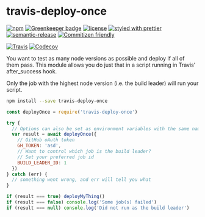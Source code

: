 # travis-deploy-once

[![npm](https://img.shields.io/npm/v/travis-deploy-once.svg)](https://www.npmjs.com/package/travis-deploy-once)
[![Greenkeeper badge](https://badges.greenkeeper.io/semantic-release/travis-deploy-once.svg)](https://greenkeeper.io/)
[![license](https://img.shields.io/github/license/semantic-release/travis-deploy-once.svg)](https://github.com/semantic-release/travis-deploy-once/blob/master/LICENSE)
[![styled with prettier](https://img.shields.io/badge/styled_with-prettier-ff69b4.svg)](https://github.com/prettier/prettier)
[![semantic-release](https://img.shields.io/badge/%20%20%F0%9F%93%A6%F0%9F%9A%80-semantic--release-e10079.svg)](https://github.com/semantic-release/semantic-release)
[![Commitizen friendly](https://img.shields.io/badge/commitizen-friendly-brightgreen.svg)](http://commitizen.github.io/cz-cli/)

[![Travis](https://img.shields.io/travis/semantic-release/travis-deploy-once.svg)](https://travis-ci.org/semantic-release/travis-deploy-once)
[![Codecov](https://img.shields.io/codecov/c/github/semantic-release/travis-deploy-once.svg)](https://codecov.io/gh/semantic-release/travis-deploy-once)

You want to test as many node versions as possible and deploy if all of them pass.
This module allows you do just that in a script running in Travis' after_success hook.

Only the job with the highest node version (i.e. the build leader) will run your script.

```bash
npm install --save travis-deploy-once
```

```js
const deployOnce = require('travis-deploy-once')

try {
  // Options can also be set as environment variables with the same name
  var result = await deployOnce({
    // GitHub oAuth token
    GH_TOKEN: 'asd',
    // Want to control which job is the build leader?
    // Set your preferred job id
    BUILD_LEADER_ID: 1  
  })
} catch (err) {
  // something went wrong, and err will tell you what
}

if (result === true) deployMyThing()
if (result === false) console.log('Some job(s) failed')
if (result === null) console.log('Did not run as the build leader')
```
